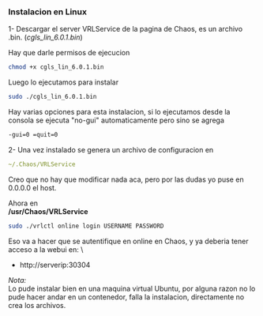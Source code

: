 ### Instalacion en Linux
1- Descargar el server VRLService de la pagina de Chaos, es un archivo .bin. (*cgls_lin_6.0.1.bin*)

Hay que darle permisos de ejecucion
```bash
chmod +x cgls_lin_6.0.1.bin
```
Luego lo ejecutamos para instalar
```bash
sudo ./cgls_lin_6.0.1.bin
```
Hay varias opciones para esta instalacion, si lo ejecutamos desde la consola se ejecuta "no-gui" automaticamente pero sino se agrega 

```bash
-gui=0 =quit=0
```

2-
Una vez instalado se genera un archivo de configuracion en 
```yml
~/.Chaos/VRLService
```
Creo que no hay que modificar nada aca, pero por las dudas yo puse en 0.0.0.0 el host.

Ahora en \
**/usr/Chaos/VRLService**

```bash
sudo ./vrlctl online login USERNAME PASSWORD
```

Eso va a hacer que se autentifique en online en Chaos, y ya deberia tener acceso a la webui en: \
* http://serverip:30304

*Nota:*\
Lo pude instalar bien en una maquina virtual Ubuntu, por alguna razon no lo pude hacer andar en un contenedor, falla la instalacion, directamente no crea los archivos.